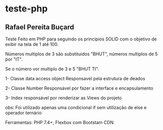 # teste-php

## Rafael Pereita Buçard


Teste Feito em PHP para seguindo os princípios SOLID com o objetivo de exibir na tela de 1 até 100.

Números multiplos de 3 são substituidos "BHUT", números multiplos de 5 por "IT".

Se o número vor multiplo de 3 e 5 "BHUT TI".

1-  Classe data access object Responsavel pela estrutura de deados 

2-  Classe Number Responsável por fazer a interface e encapsulamento 

3-  Index responsável por renderizar as Views do projeto 


obs: Foi utilizado apenas uma condicional if sem utilização de else e operador ternário 

Ferramentas: PHP 7.4+, Flexbox com Bootstam CDN. 
